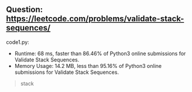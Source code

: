 ## Question: https://leetcode.com/problems/validate-stack-sequences/

code1.py:
* Runtime: 68 ms, faster than 86.46% of Python3 online submissions for Validate Stack Sequences.
* Memory Usage: 14.2 MB, less than 95.16% of Python3 online submissions for Validate Stack Sequences.
> stack
